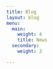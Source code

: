 ```yaml
---
title: Blog
layout: blog
menu:
  main:
    weight: 4
    title: News
  secondary:
    weight: 3

---
```

